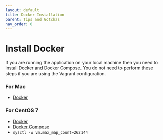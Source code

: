 ```yaml
---
layout: default
title: Docker Installation
parent: Tips and Gotchas
nav_order: 0
---
```

# Install Docker

If you are running the application on your local machine then you need to install Docker and Docker Compose. You do not need to perform these steps if you are using the Vagrant configuration.

### For Mac  
- [Docker](https://docs.docker.com/docker-for-mac/install/)

### For CentOS 7
- [Docker](https://docs.docker.com/install/linux/docker-ce/centos/)
- [Docker Compose](https://docs.docker.com/compose/install/)
- `sysctl -w vm.max_map_count=262144`

